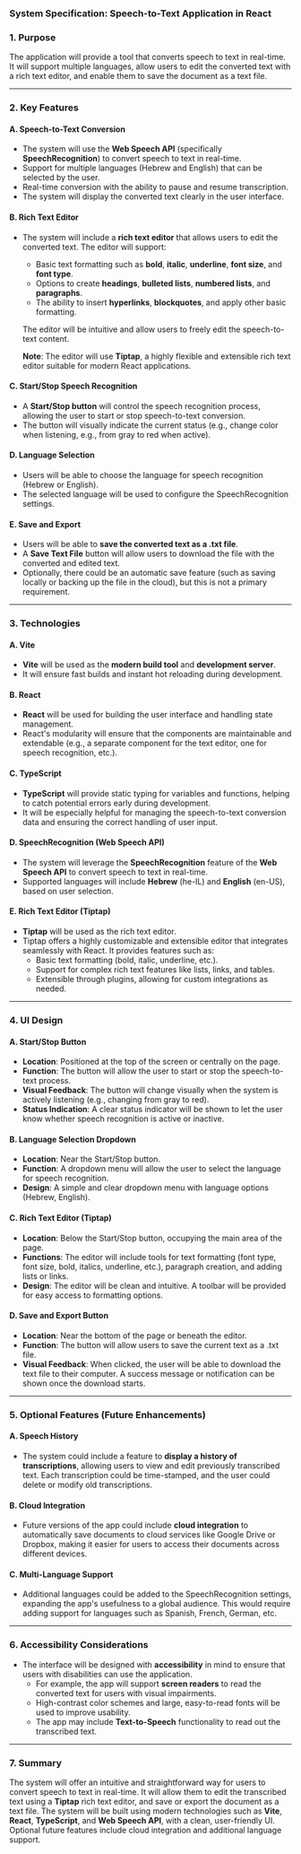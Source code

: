 ### **System Specification: Speech-to-Text Application in React**

### 1. **Purpose**
The application will provide a tool that converts speech to text in real-time. It will support multiple languages, allow users to edit the converted text with a rich text editor, and enable them to save the document as a text file.

---

### 2. **Key Features**

#### A. **Speech-to-Text Conversion**
- The system will use the **Web Speech API** (specifically **SpeechRecognition**) to convert speech to text in real-time.
- Support for multiple languages (Hebrew and English) that can be selected by the user.
- Real-time conversion with the ability to pause and resume transcription.
- The system will display the converted text clearly in the user interface.

#### B. **Rich Text Editor**
- The system will include a **rich text editor** that allows users to edit the converted text. The editor will support:
  - Basic text formatting such as **bold**, **italic**, **underline**, **font size**, and **font type**.
  - Options to create **headings**, **bulleted lists**, **numbered lists**, and **paragraphs**.
  - The ability to insert **hyperlinks**, **blockquotes**, and apply other basic formatting.
  
  The editor will be intuitive and allow users to freely edit the speech-to-text content.

  **Note**: The editor will use **Tiptap**, a highly flexible and extensible rich text editor suitable for modern React applications.

#### C. **Start/Stop Speech Recognition**
- A **Start/Stop button** will control the speech recognition process, allowing the user to start or stop speech-to-text conversion.
- The button will visually indicate the current status (e.g., change color when listening, e.g., from gray to red when active).

#### D. **Language Selection**
- Users will be able to choose the language for speech recognition (Hebrew or English).
- The selected language will be used to configure the SpeechRecognition settings.

#### E. **Save and Export**
- Users will be able to **save the converted text as a .txt file**.
- A **Save Text File** button will allow users to download the file with the converted and edited text.
- Optionally, there could be an automatic save feature (such as saving locally or backing up the file in the cloud), but this is not a primary requirement.

---

### 3. **Technologies**

#### A. **Vite**
- **Vite** will be used as the **modern build tool** and **development server**.
- It will ensure fast builds and instant hot reloading during development.

#### B. **React**
- **React** will be used for building the user interface and handling state management.
- React's modularity will ensure that the components are maintainable and extendable (e.g., a separate component for the text editor, one for speech recognition, etc.).

#### C. **TypeScript**
- **TypeScript** will provide static typing for variables and functions, helping to catch potential errors early during development.
- It will be especially helpful for managing the speech-to-text conversion data and ensuring the correct handling of user input.

#### D. **SpeechRecognition (Web Speech API)**
- The system will leverage the **SpeechRecognition** feature of the **Web Speech API** to convert speech to text in real-time.
- Supported languages will include **Hebrew** (he-IL) and **English** (en-US), based on user selection.

#### E. **Rich Text Editor (Tiptap)**
- **Tiptap** will be used as the rich text editor.
- Tiptap offers a highly customizable and extensible editor that integrates seamlessly with React. It provides features such as:
  - Basic text formatting (bold, italic, underline, etc.).
  - Support for complex rich text features like lists, links, and tables.
  - Extensible through plugins, allowing for custom integrations as needed.

---

### 4. **UI Design**

#### A. **Start/Stop Button**
- **Location**: Positioned at the top of the screen or centrally on the page.
- **Function**: The button will allow the user to start or stop the speech-to-text process.
- **Visual Feedback**: The button will change visually when the system is actively listening (e.g., changing from gray to red).
- **Status Indication**: A clear status indicator will be shown to let the user know whether speech recognition is active or inactive.

#### B. **Language Selection Dropdown**
- **Location**: Near the Start/Stop button.
- **Function**: A dropdown menu will allow the user to select the language for speech recognition.
- **Design**: A simple and clear dropdown menu with language options (Hebrew, English).

#### C. **Rich Text Editor (Tiptap)**
- **Location**: Below the Start/Stop button, occupying the main area of the page.
- **Functions**: The editor will include tools for text formatting (font type, font size, bold, italics, underline, etc.), paragraph creation, and adding lists or links.
- **Design**: The editor will be clean and intuitive. A toolbar will be provided for easy access to formatting options.

#### D. **Save and Export Button**
- **Location**: Near the bottom of the page or beneath the editor.
- **Function**: The button will allow users to save the current text as a .txt file.
- **Visual Feedback**: When clicked, the user will be able to download the text file to their computer. A success message or notification can be shown once the download starts.

---

### 5. **Optional Features (Future Enhancements)**

#### A. **Speech History**
- The system could include a feature to **display a history of transcriptions**, allowing users to view and edit previously transcribed text. Each transcription could be time-stamped, and the user could delete or modify old transcriptions.

#### B. **Cloud Integration**
- Future versions of the app could include **cloud integration** to automatically save documents to cloud services like Google Drive or Dropbox, making it easier for users to access their documents across different devices.

#### C. **Multi-Language Support**
- Additional languages could be added to the SpeechRecognition settings, expanding the app's usefulness to a global audience. This would require adding support for languages such as Spanish, French, German, etc.

---

### 6. **Accessibility Considerations**
- The interface will be designed with **accessibility** in mind to ensure that users with disabilities can use the application.
  - For example, the app will support **screen readers** to read the converted text for users with visual impairments.
  - High-contrast color schemes and large, easy-to-read fonts will be used to improve usability.
  - The app may include **Text-to-Speech** functionality to read out the transcribed text.

---

### 7. **Summary**
The system will offer an intuitive and straightforward way for users to convert speech to text in real-time. It will allow them to edit the transcribed text using a **Tiptap** rich text editor, and save or export the document as a text file. The system will be built using modern technologies such as **Vite**, **React**, **TypeScript**, and **Web Speech API**, with a clean, user-friendly UI. Optional future features include cloud integration and additional language support.
